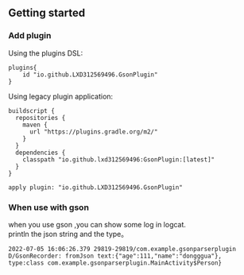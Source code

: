 ## Getting started

### Add plugin
Using the plugins DSL:
```
plugins{
    id "io.github.LXD312569496.GsonPlugin"
}
```

Using legacy plugin application:
```
buildscript {
  repositories {
    maven {
      url "https://plugins.gradle.org/m2/"
    }
  }
  dependencies {
    classpath "io.github.lxd312569496:GsonPlugin:[latest]"
  }
}

apply plugin: "io.github.LXD312569496.GsonPlugin"
```

### When use with gson
when you use gson ,you can show some log in logcat.<br>
println the json string and the type。
```
2022-07-05 16:06:26.379 29819-29819/com.example.gsonparserplugin D/GsonRecorder: fromJson text:{"age":111,"name":"dongggua"}, type:class com.example.gsonparserplugin.MainActivity$Person}
```
